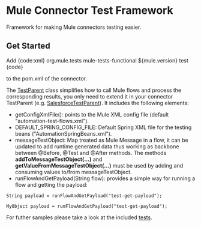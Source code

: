 Mule Connector Test Framework
=============================

Framework for making Mule connectors testing easier.

Get Started
-----------

Add
{code:xml}
        <dependency>
            <groupId>org.mule.tests</groupId>
            <artifactId>mule-tests-functional</artifactId>
            <version>${mule.version}</version>
            <scope>test</scope>
        </dependency>
{code}
        
to the pom.xml of the connector.

The [TestParent](https://github.com/mulesoft/mule-connector-test/blob/master/src/main/java/org/mule/modules/tests/TestParent.java)
class simplifies how to call Mule flows and process the corresponding results, you only need to extend it in your connector
TestParent (e.g. [SalesforceTestParent](https://github.com/mulesoft/salesforce-connector/blob/master/src/test/java/org/mule/modules/salesforce/automation/testcases/SalesforceTestParent.java?source=cc)).
It includes the following elements:

- getConfigXmlFile(): points to the Mule XML config file (default "automation-test-flows.xml").
- DEFAULT_SPRING_CONFIG_FILE: Default Spring XML file for the testing beans ("AutomationSpringBeans.xml").
- messageTestObject: Map treated as Mule Message in a flow, it can be updated to add runtime generated data thus working
as backbone between @Before, @Test and @After methods. The methods <b>addToMessageTestObject(...)</b> and <b>getValueFromMessageTestObject(...)</b>
must be used by adding and consuming values to/from messageTestObject.
- runFlowAndGetPayload(String flow): provides a simple way for running a flow and getting the payload:
<pre><code>String payload = runFlowAndGetPayload("test-get-payload");</code></pre>
<pre><code>MyObject payload = runFlowAndGetPayload("test-get-payload");</code></pre>

For futher samples please take a look at the included [tests](https://github.com/mulesoft/mule-connector-test/tree/master/src/test/java/org/mule/modules/tests).
